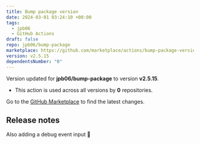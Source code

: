 ```yaml
---
title: Bump package version
date: 2024-03-01 03:24:10 +00:00
tags:
  - jpb06
  - GitHub Actions
draft: false
repo: jpb06/bump-package
marketplace: https://github.com/marketplace/actions/bump-package-version
version: v2.5.15
dependentsNumber: "0"
---
```



Version updated for **jpb06/bump-package** to version **v2.5.15**.
- This action is used across all versions by **0** repositories.

Go to the [GitHub Marketplace](https://github.com/marketplace/actions/bump-package-version) to find the latest changes.

## Release notes

Also adding a debug event input 🐸 
